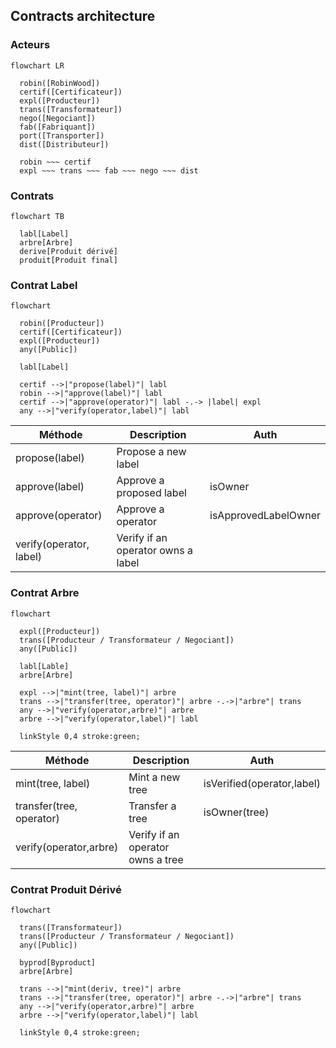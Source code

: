 ## Contracts architecture

### Acteurs

```mermaid
flowchart LR

  robin([RobinWood])
  certif([Certificateur])
  expl([Producteur])
  trans([Transformateur])
  nego([Negociant])
  fab([Fabriquant])
  port([Transporter])
  dist([Distributeur])

  robin ~~~ certif
  expl ~~~ trans ~~~ fab ~~~ nego ~~~ dist

```

### Contrats

```mermaid
flowchart TB

  labl[Label]
  arbre[Arbre]
  derive[Produit dérivé]
  produit[Produit final]

```

### Contrat Label

```mermaid
flowchart

  robin([Producteur])
  certif([Certificateur])
  expl([Producteur])
  any([Public])

  labl[Label]

  certif -->|"propose(label)"| labl
  robin -->|"approve(label)"| labl
  certif -->|"approve(operator)"| labl -.-> |label| expl
  any -->|"verify(operator,label)"| labl

```

| Méthode                 | Description                        | Auth                 |
| ----------------------- | ---------------------------------- | -------------------- |
| propose(label)          | Propose a new label                |                      |
| approve(label)          | Approve a proposed label           | isOwner              |
| approve(operator)       | Approve a operator                 | isApprovedLabelOwner |
| verify(operator, label) | Verify if an operator owns a label |                      |

### Contrat Arbre

```mermaid
flowchart

  expl([Producteur])
  trans([Producteur / Transformateur / Negociant])
  any([Public])

  labl[Lable]
  arbre[Arbre]

  expl -->|"mint(tree, label)"| arbre
  trans -->|"transfer(tree, operator)"| arbre -.->|"arbre"| trans
  any -->|"verify(operator,arbre)"| arbre
  arbre -->|"verify(operator,label)"| labl

  linkStyle 0,4 stroke:green;

```

| Méthode                  | Description                       | Auth                       |
| ------------------------ | --------------------------------- | -------------------------- |
| mint(tree, label)        | Mint a new tree                   | isVerified(operator,label) |
| transfer(tree, operator) | Transfer a tree                   | isOwner(tree)              |
| verify(operator,arbre)   | Verify if an operator owns a tree |                            |

### Contrat Produit Dérivé

```mermaid
flowchart

  trans([Transformateur])
  trans([Producteur / Transformateur / Negociant])
  any([Public])

  byprod[Byproduct]
  arbre[Arbre]

  trans -->|"mint(deriv, tree)"| arbre
  trans -->|"transfer(tree, operator)"| arbre -.->|"arbre"| trans
  any -->|"verify(operator,arbre)"| arbre
  arbre -->|"verify(operator,label)"| labl

  linkStyle 0,4 stroke:green;

```
